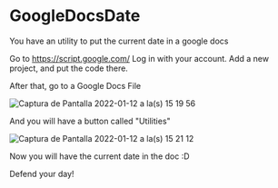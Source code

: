 # GoogleDocsDate
You have an utility to put the current date in a google docs 

Go to https://script.google.com/
Log in with your account. Add a new project, and put the code there.

After that, go to a Google Docs File

 ![Captura de Pantalla 2022-01-12 a la(s) 15 19 56](https://user-images.githubusercontent.com/44624042/149199032-b68e4f02-9671-453a-8a83-fcfa5f100ebe.png)

And you will have a button called "Utilities"

 ![Captura de Pantalla 2022-01-12 a la(s) 15 21 12](https://user-images.githubusercontent.com/44624042/149199208-35494dee-8b93-4123-8b2d-cf29d8ea5c87.png)

Now you will have the current date in the doc :D

Defend your day!
